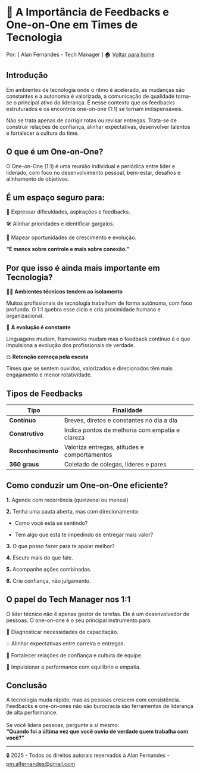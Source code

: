 # 🧠 A Importância de Feedbacks e One-on-One em Times de Tecnologia
Por: [ Alan Fernandes - Tech Manager ] :house: [Voltar para home](https://github.com/af-tech-manager/portfolio/blob/main/README.md)

## Introdução
Em ambientes de tecnologia onde o ritmo é acelerado, as mudanças são constantes e a autonomia é valorizada, a comunicação de qualidade torna-se o principal ativo da liderança. É nesse contexto que os feedbacks estruturados e os encontros one-on-one (1:1) se tornam indispensáveis.

Não se trata apenas de corrigir rotas ou revisar entregas. Trata-se de construir relações de confiança, alinhar expectativas, desenvolver talentos e fortalecer a cultura do time.

## O que é um One-on-One?
O One-on-One (1:1) é uma reunião individual e periódica entre líder e liderado, com foco no desenvolvimento pessoal, bem-estar, desafios e alinhamento de objetivos.

## É um espaço seguro para:

📣 Expressar dificuldades, aspirações e feedbacks.

🛠️ Alinhar prioridades e identificar gargalos.

🚀 Mapear oportunidades de crescimento e evolução.

**“É menos sobre controle e mais sobre conexão.”**

## Por que isso é ainda mais importante em Tecnologia?

👩‍💻 **Ambientes técnicos tendem ao isolamento**

Muitos profissionais de tecnologia trabalham de forma autônoma, com foco profundo. O 1:1 quebra esse ciclo e cria proximidade humana e organizacional.

🔄 **A evolução é constante**

Linguagens mudam, frameworks mudam mas o feedback contínuo é o que impulsiona a evolução dos profissionais de verdade.

⚖️ **Retenção começa pela escuta**

Times que se sentem ouvidos, valorizados e direcionados têm mais engajamento e menor rotatividade.

## Tipos de Feedbacks
| Tipo               | Finalidade                                      |
| ------------------ | ----------------------------------------------- |
| **Contínuo**       | Breves, diretos e constantes no dia a dia       |
| **Construtivo**    | Indica pontos de melhoria com empatia e clareza |
| **Reconhecimento** | Valoriza entregas, atitudes e comportamentos    |
| **360 graus**      | Coletado de colegas, líderes e pares            |


## Como conduzir um One-on-One eficiente?
**1.** Agende com recorrência (quinzenal ou mensal)

**2.** Tenha uma pauta aberta, mas com direcionamento:

  - Como você está se sentindo?

  - Tem algo que está te impedindo de entregar mais valor?

**3.** O que posso fazer para te apoiar melhor?

**4.** Escute mais do que fale.

**5.** Acompanhe ações combinadas.

**6.** Crie confiança, não julgamento.

## O papel do Tech Manager nos 1:1
O líder técnico não é apenas gestor de tarefas. Ele é um desenvolvedor de pessoas. O one-on-one é o seu principal instrumento para:

📍 Diagnosticar necessidades de capacitação.

💡 Alinhar expectativas entre carreira e entregas.

🤝 Fortalecer relações de confiança e cultura de equipe.

🎯 Impulsionar a performance com equilíbrio e empatia.

## Conclusão
A tecnologia muda rápido, mas as pessoas crescem com consistência. Feedbacks e one-on-ones não são burocracia são ferramentas de liderança de alta performance. \
\
Se você lidera pessoas, pergunte a si mesmo:
\
**“Quando foi a última vez que você ouviu de verdade quem trabalha com você?”**

---
:lock: 2025 - Todos os direitos autorais reservados à Alan Fernandes - pm.alfernandes@gmail.com
